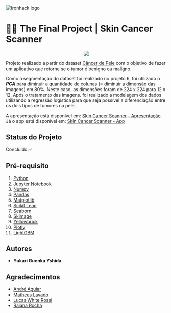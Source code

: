 ![Ironhack logo](https://i.imgur.com/1QgrNNw.png)

# 👩‍🔬 The Final Project | Skin Cancer Scanner

<p align="center">
  <img src="https://media3.giphy.com/media/3orifftBj3OpF6gY8w/giphy.gif?cid=ecf05e47927c999023469afe7d9ee0588d05fd500b89447a&rid=giphy.gif">
</p>

Projeto realizado a partir do dataset [Câncer de Pele](https://www.kaggle.com/fanconic/skin-cancer-malignant-vs-benign) com o objetivo de fazer um aplicativo que retorne se o  tumor é benigno ou maligno.

Como a segmentação do dataset foi realizado no projeto 6, foi utilizado o ***PCA*** para diminuir a quantidade de colunas (= diminuir a dimensão das imagens) em 80%. Neste caso, as dimensões foram de 224 x 224 para 12 x 12. 
Após o tratamento das imagens. foi realizado a modelagem dos dados utilizando a regressão logística para que seja possível a diferenciação entre os dois tipos de tumores na pele.

A apresentação está disponível em: [Skin Cancer Scanner - Apresentação](https://docs.google.com/presentation/d/1TjSlaU27YxH-52qqAKaaZk35n2RQsFTMblQZIyWv3Wg/edit?usp=sharing)
Já o app está disponível em: [Skin Cancer Scanner - App](https://skin-cancer-scanner.herokuapp.com/)

## Status do Projeto
Concluido ✅

## Pré-requisito
1. [Python](https://www.python.org/)
2. [Jupyter Notebook](https://jupyter.org/try)
3. [Numpy](https://pypi.org/project/numpy/)
4. [Pandas](https://pandas.pydata.org/)
5. [Matplotlib](https://pypi.org/project/matplotlib/)
6. [Scikit Lean](https://pypi.org/project/scikit-learn/)
7. [Seaborn](https://pypi.org/project/seaborn/)
8. [Skimage](https://pypi.org/project/skimage/)
9. [Yellowbrick](https://pypi.org/project/yellowbrick/)
10. [Plotly](https://pypi.org/project/plotly/)
11. [LightGBM](https://pypi.org/project/lightgbm/)

## Autores
+ **Yukari Guenka Yshida**

## Agradecimentos
+ [André Aguiar](https://github.com/aguiarandre)
+ [Matheus Lavado](https://github.com/matheuslavado)
+ [Lucas White Rossi](https://github.com/LucasWhiteRossi)
+ [Raiana Rocha](https://github.com/Rairocha)